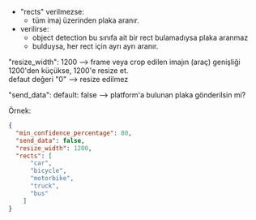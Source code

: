 * "rects" verilmezse: 
  * tüm imaj üzerinden plaka aranır.
* verilirse:
  * object detection bu sınıfa ait bir rect bulamadıysa plaka aranmaz
  * bulduysa, her rect için ayrı ayrı aranır. 

"resize_width": 1200 --> frame veya crop edilen imajın (araç) genişliği 1200'den küçükse, 1200'e resize et.  
defaut değeri "0" --> resize edilmez

"send_data": default: false --> platform'a bulunan plaka gönderilsin mi?

Örnek:
```json
{
  "min_confidence_percentage": 80,
  "send_data": false,
  "resize_width": 1200,
  "rects": [
      "car",
      "bicycle",
      "motorbike",
      "truck",
      "bus"
    ]
}
```

